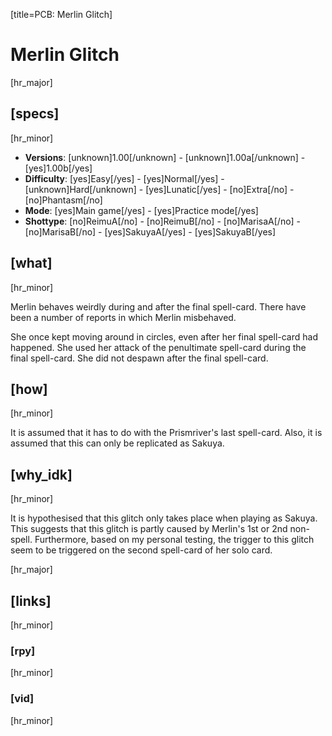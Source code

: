 [title=PCB: Merlin Glitch]  
# Merlin Glitch
  
[hr_major]  
## [specs]  
[hr_minor]

* **Versions**: [unknown]1.00[/unknown] - [unknown]1.00a[/unknown] - [yes]1.00b[/yes]
* **Difficulty**: [yes]Easy[/yes] - [yes]Normal[/yes] - [unknown]Hard[/unknown] - [yes]Lunatic[/yes] - [no]Extra[/no] - [no]Phantasm[/no]
* **Mode**: [yes]Main game[/yes] - [yes]Practice mode[/yes]
* **Shottype**: [no]ReimuA[/no] - [no]ReimuB[/no] - [no]MarisaA[/no] - [no]MarisaB[/no] - [yes]SakuyaA[/yes] - [yes]SakuyaB[/yes]


## [what]
[hr_minor]

Merlin behaves weirdly during and after the final spell-card. There have been a number of reports in which Merlin misbehaved.

She once kept moving around in circles, even after her final spell-card had happened.
She used her attack of the penultimate spell-card during the final spell-card.
She did not despawn after the final spell-card.


## [how]
[hr_minor]

It is assumed that it has to do with the Prismriver's last spell-card. Also, it is assumed that this can only be replicated as Sakuya.


## [why_idk]
[hr_minor]

It is hypothesised that this glitch only takes place when playing as Sakuya. This suggests that this glitch is partly caused by Merlin's 1st or 2nd non-spell.
Furthermore, based on my personal testing, the trigger to this glitch seem to be triggered on the second spell-card of her solo card.


[hr_major]
## [links]
[hr_minor]
### [rpy]
[hr_minor]
### [vid]
[hr_minor]
